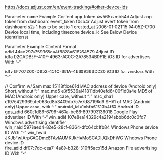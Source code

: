 https://docs.adjust.com/en/event-tracking/#other-device-ids


Parameter name	Example	Content
app_token	4w565xzmb54d	Adjust app token from dashboard
event_token	f0ob4r	Adjust event token from dashboard
s2s	1	has to be set to 1
created_at	2006-01-02T15:04:05Z-0700	Device local time, including timezone
device_id	See Below	Device Identifier(s)

Parameter	Example	Content	Format  
adid	44ae297a759365ca4f8828a616764579	Adjust ID	 
idfa	D2CADB5F-410F-4963-AC0C-2A78534BDF1E	iOS ID for advertisers	With “-“

idfv	EF76726C-D952-451C-8E1A-4E86938BDC20	iOS ID for vendors	With “-“


// Confirm w/ Sam
mac	15118fdce61d	MAC address of device (Android only)	Short, without “:”
mac_md5	e3f5536a141811db40efd6400f1d0a4e	MD5 of MAC (Android only)	Upper case, without “:”
mac_sha1	c1976429369bfe063ed8b3409db7c7e7d87196d9	SHA1 of MAC (Android only)	Upper case, with “:”
android_id	e1cbfb61613b4f50	Android ID	 
gps_adid	660e1d86-6796-463a-be86-897993136018	Google Play advertiser ID	With “-“
win_adid	107e8ea14329d4a2194ebbb6dc0c0fd7	Windows advertising Identifier	 
win_naid	5978aed4-82e5-28cf-8364-dfc64cb1fb84	Windows Phone device ID	With “-“
win_hwid	JKJbFwIArpGAGDmcBTAvlAUMKJkHAMoSCADlJQkDHWG	Windows Phone device ID	 
fire_adid	df07c7dc-cea7-4a89-b328-810ff5acb15d	Amazon Fire advertising ID	With “-“